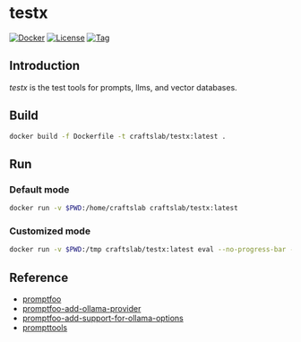 # testx

[![Docker](https://img.shields.io/docker/pulls/craftslab/testx)](https://hub.docker.com/r/craftslab/testx)
[![License](https://img.shields.io/github/license/ai-flowx/testx.svg)](https://github.com/ai-flowx/testx/blob/main/LICENSE)
[![Tag](https://img.shields.io/github/tag/ai-flowx/testx.svg)](https://github.com/ai-flowx/testx/tags)



## Introduction

*testx* is the test tools for prompts, llms, and vector databases.



## Build

```bash
docker build -f Dockerfile -t craftslab/testx:latest .
```



## Run

### Default mode

```bash
docker run -v $PWD:/home/craftslab craftslab/testx:latest
```



### Customized mode

```bash
docker run -v $PWD:/tmp craftslab/testx:latest eval --no-progress-bar --no-table -c /tmp/config.yml -o /tmp/output.html
```



## Reference

- [promptfoo](https://github.com/promptfoo/promptfoo)
- [promptfoo-add-ollama-provider](https://github.com/promptfoo/promptfoo/commit/4e6b580f7bba9f9b69890f4a5ae46888bb269ae8)
- [promptfoo-add-support-for-ollama-options](https://github.com/promptfoo/promptfoo/commit/115bff97b3392da8b329510dea70b5aeb231cb69)
- [prompttools](https://github.com/hegelai/prompttools)
